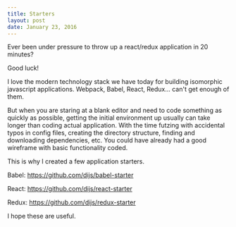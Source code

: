 ```yaml
---
title: Starters
layout: post
date: January 23, 2016
---
```


Ever been under pressure to throw up a react/redux application in 20 minutes?

Good luck!

I love the modern technology stack we have today for building isomorphic javascript applications. Webpack, Babel, React, Redux... can't get enough of them.

But when you are staring at a blank editor and need to code something as quickly as possible, getting the initial environment up usually can take longer than coding actual application. With the time futzing with accidental typos in config files, creating the directory structure, finding and downloading dependencies, etc. You could have already had a good wireframe with basic functionality coded.

This is why I created a few application starters.

Babel: https://github.com/dijs/babel-starter

React: https://github.com/dijs/react-starter

Redux: https://github.com/dijs/redux-starter

I hope these are useful.
